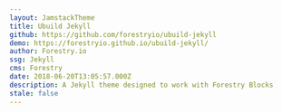 ```yaml
---
layout: JamstackTheme
title: Ubuild Jekyll
github: https://github.com/forestryio/ubuild-jekyll
demo: https://forestryio.github.io/ubuild-jekyll/
author: Forestry.io
ssg: Jekyll
cms: Forestry
date: 2018-06-20T13:05:57.000Z
description: A Jekyll theme designed to work with Forestry Blocks
stale: false
---
```

